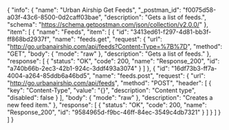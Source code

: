 {
  "info": {
    "name": "Urban Airship Get Feeds",
    "_postman_id": "f0075d58-a03f-43c6-8500-0d2caff03bae",
    "description": "Gets a list of feeds.",
    "schema": "https://schema.getpostman.com/json/collection/v2.0.0/"
  },
  "item": [
    {
      "name": "Feeds",
      "item": [
        {
          "id": "3413ed61-f297-4d81-bb3f-ff868bd2937f",
          "name": "feeds.get",
          "request": {
            "url": "http://go.urbanairship.com/api/feeds?Content-Type=%7B%7D",
            "method": "GET",
            "body": {
              "mode": "raw"
            },
            "description": "Gets a list of feeds."
          },
          "response": [
            {
              "status": "OK",
              "code": 200,
              "name": "Response_200",
              "id": "a740b66b-2ec3-42b1-924c-3ddf493a3074"
            }
          ]
        },
        {
          "id": "16df73b3-ff7a-4004-a264-85ddb6a46bd5",
          "name": "feeds.post",
          "request": {
            "url": "http://go.urbanairship.com/api/feeds",
            "method": "POST",
            "header": [
              {
                "key": "Content-Type",
                "value": "{}",
                "description": "Content type",
                "disabled": false
              }
            ],
            "body": {
              "mode": "raw"
            },
            "description": "Creates a new feed item."
          },
          "response": [
            {
              "status": "OK",
              "code": 200,
              "name": "Response_200",
              "id": "9584965d-f9bc-46ff-84ec-3549c4db7321"
            }
          ]
        }
      ]
    }
  ]
}